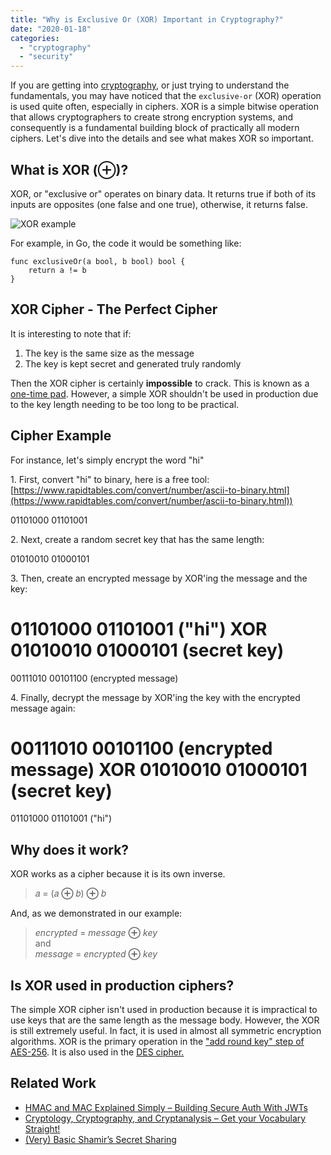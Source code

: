 ```yaml
---
title: "Why is Exclusive Or (XOR) Important in Cryptography?"
date: "2020-01-18"
categories: 
  - "cryptography"
  - "security"
---
```


If you are getting into [cryptography](https://qvault.io/cryptography/what-is-cryptography/), or just trying to understand the fundamentals, you may have noticed that the `exclusive-or` (XOR) operation is used quite often, especially in ciphers. XOR is a simple bitwise operation that allows cryptographers to create strong encryption systems, and consequently is a fundamental building block of practically all modern ciphers. Let's dive into the details and see what makes XOR so important.

## What is XOR (**⊕**)?

XOR, or "exclusive or" operates on binary data. It returns true if both of its inputs are opposites (one false and one true), otherwise, it returns false.

![XOR example](/img/Screenshot-from-2019-08-04-12-01-49.png)

For example, in Go, the code it would be something like:

```
func exclusiveOr(a bool, b bool) bool {
	return a != b
}
```

## XOR Cipher - The Perfect Cipher

It is interesting to note that if:

1. The key is the same size as the message
2. The key is kept secret and generated truly randomly

Then the XOR cipher is certainly **impossible** to crack. This is known as a [one-time pad](https://en.wikipedia.org/wiki/One-time_pad). However, a simple XOR shouldn't be used in production due to the key length needing to be too long to be practical.

## Cipher Example

For instance, let's simply encrypt the word "hi"

1\. First, convert "hi" to binary, here is a free tool: [https://www.rapidtables.com/convert/number/ascii-to-binary.html](https://www.rapidtables.com/convert/number/ascii-to-binary.html))

01101000 01101001

2\. Next, create a random secret key that has the same length:

01010010 01000101

3\. Then, create an encrypted message by XOR'ing the message and the key:

01101000 01101001 ("hi")
XOR
01010010 01000101 (secret key)
=
00111010 00101100 (encrypted message)

4\. Finally, decrypt the message by XOR'ing the key with the encrypted message again:

00111010 00101100 (encrypted message)
XOR
01010010 01000101 (secret key)
=
01101000 01101001 ("hi")

## Why does it work?

XOR works as a cipher because it is its own inverse.

> 𝑎 = (𝑎 **⊕** 𝑏) **⊕** 𝑏

And, as we demonstrated in our example:

> _encrypted_ = _message_ **⊕** _key_  
> and  
> _message_ = _encrypted_ **⊕** _key_

## Is XOR used in production ciphers?

The simple XOR cipher isn't used in production because it is impractical to use keys that are the same length as the message body. However, the XOR is still extremely useful. In fact, it is used in almost all symmetric encryption algorithms. XOR is the primary operation in the ["add round key" step of AES-256](https://qvault.io/2020/01/02/very-basic-intro-to-aes-256-cipher/). It is also used in the [DES cipher.](http://page.math.tu-berlin.de/~kant/teaching/hess/krypto-ws2006/des.htm)

## Related Work

- [HMAC and MAC Explained Simply – Building Secure Auth With JWTs](https://qvault.io/2019/12/12/hmac-and-mac-explained-simply-building-secure-auth-with-jwts/)
- [Cryptology, Cryptography, and Cryptanalysis – Get your Vocabulary Straight!](https://qvault.io/2019/12/16/cryptology-cryptography-and-cryptanalysis-get-your-vocabulary-straight/)
- [(Very) Basic Shamir’s Secret Sharing](https://qvault.io/2019/12/26/very-basic-shamirs-secret-sharing/)
